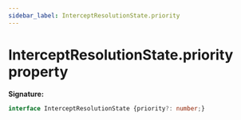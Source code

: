 ```yaml
---
sidebar_label: InterceptResolutionState.priority
---
```

# InterceptResolutionState.priority property

**Signature:**

```typescript
interface InterceptResolutionState {priority?: number;}
```
